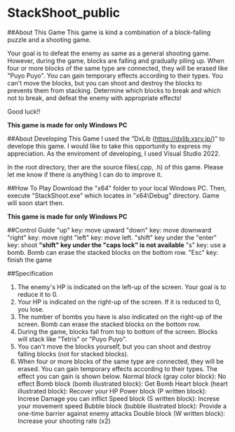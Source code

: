 # StackShoot_public

##About This Game
This game is kind a combination of a block-falling puzzle and a shooting game.

Your goal is to defeat the enemy as same as a general shooting game.  However, during the game, blocks are falling and gradually piling up.  When four or more blocks of the same type are connected, they will be erased like "Puyo Puyo".  You can gain temporary effects according to their types.  You can't move the blocks, but you can shoot and destroy the blocks to prevents them from stacking.  Determine which blocks to break and which not to break, and defeat the enemy with appropriate effects!

Good luck!!

**This game is made for only Windows PC**

##About Developing This Game
I used the ”DxLib (https://dxlib.xsrv.jp/)” to develope this game. I would like to take this opportunity to express my appreciation.  As the enviroment of developing, I used Visual Studio 2022. 

In the root directory, ther are the source files(.cpp, .h) of this game.   Please let me know if there is anything I can do to improve it.

##How To Play
Download the "x64" folder to your local Windows PC. Then, execute "StackShoot.exe" which locates in "x64\Debug\" directory. Game will soon start then.

**This game is made for only Windows PC**

##Control Guide
"up" key: move upward
"down" key: move downward
"right" key: move right
"left" key: move left.
"shift" key under the "enter" key: shoot  **"shift" key under the "caps lock" is not available**
"s" key: use a bomb. Bomb can erase the stacked blocks on the bottom row.
"Esc" key: finish the game

##Specification
1. The enemy's HP is indicated on the left-up of the screen. Your goal is to reduce it to 0.
2. Your HP is indicated on the right-up of the screen. If it is reduced to 0, you lose.
3. The number of bombs you have is also indicated on the right-up of the screen. Bomb can erase the stacked blocks on the bottom row.
4. During the game, blocks fall from top to bottom of the screen. Blocks will stack  like "Tetris" or "Puyo Puyo".
5. You can't move the blocks yourself, but you can shoot and destroy falling blocks (not for stacked blocks).
6. When four or more blocks of the same type are connected, they will be erased. You can gain temporary effects according to their types. The effect you can gain is shown below.
  Normal block (gray color block): No effect
  Bomb block (bomb illustrated block): Get Bomb
  Heart block (heart illustrated block): Recover your HP
  Power block (P written block): Increse Damage you can inflict
  Speed block (S written block): Increse your movement speed
  Bubble block (bubble illustrated block): Provide a one-time barrier against enemy attacks
  Double block (W written block): Increase your shooting rate (x2)
  
